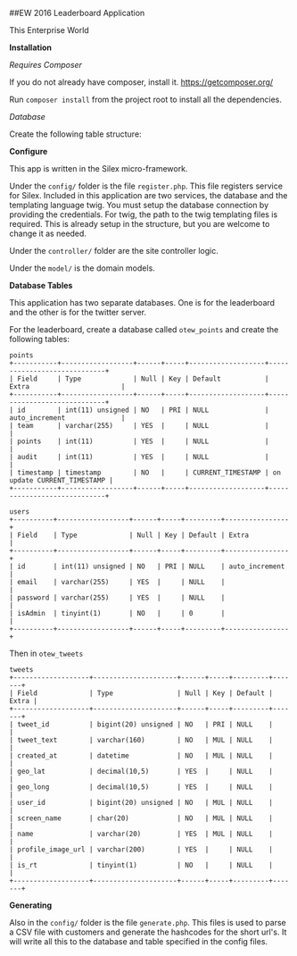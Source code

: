 ##EW 2016 Leaderboard Application


This Enterprise World

__Installation__

_Requires Composer_

If you do not already have composer, install it.
https://getcomposer.org/

Run ```composer install``` from the project root to install all the
dependencies.


_Database_

Create the following table structure:


__Configure__

This app is written in the Silex micro-framework.

Under the ```config/``` folder is the file ```register.php```.  This
file registers service for Silex.  Included in this application are two
services, the database and the templating language twig.  You must setup
the database connection by providing the credentials. For twig, the path
to the twig templating files is required.  This is already setup in the
structure, but you are welcome to change it as needed.

Under the ```controller/``` folder are the site controller logic.

Under the ```model/``` is the domain models.

__Database Tables__

This application has two separate databases.  One is for the leaderboard and the other is for the twitter server.

For the leaderboard, create a database called ```otew_points``` and create the following tables:


```
points
+-----------+------------------+------+-----+-------------------+-----------------------------+
| Field     | Type             | Null | Key | Default           | Extra                       |
+-----------+------------------+------+-----+-------------------+-----------------------------+
| id        | int(11) unsigned | NO   | PRI | NULL              | auto_increment              |
| team      | varchar(255)     | YES  |     | NULL              |                             |
| points    | int(11)          | YES  |     | NULL              |                             |
| audit     | int(11)          | YES  |     | NULL              |                             |
| timestamp | timestamp        | NO   |     | CURRENT_TIMESTAMP | on update CURRENT_TIMESTAMP |
+-----------+------------------+------+-----+-------------------+-----------------------------+

users
+----------+------------------+------+-----+---------+----------------+
| Field    | Type             | Null | Key | Default | Extra          |
+----------+------------------+------+-----+---------+----------------+
| id       | int(11) unsigned | NO   | PRI | NULL    | auto_increment |
| email    | varchar(255)     | YES  |     | NULL    |                |
| password | varchar(255)     | YES  |     | NULL    |                |
| isAdmin  | tinyint(1)       | NO   |     | 0       |                |
+----------+------------------+------+-----+---------+----------------+
```
Then in ```otew_tweets```

```
tweets
+-------------------+---------------------+------+-----+---------+-------+
| Field             | Type                | Null | Key | Default | Extra |
+-------------------+---------------------+------+-----+---------+-------+
| tweet_id          | bigint(20) unsigned | NO   | PRI | NULL    |       |
| tweet_text        | varchar(160)        | NO   | MUL | NULL    |       |
| created_at        | datetime            | NO   | MUL | NULL    |       |
| geo_lat           | decimal(10,5)       | YES  |     | NULL    |       |
| geo_long          | decimal(10,5)       | YES  |     | NULL    |       |
| user_id           | bigint(20) unsigned | NO   | MUL | NULL    |       |
| screen_name       | char(20)            | NO   | MUL | NULL    |       |
| name              | varchar(20)         | YES  | MUL | NULL    |       |
| profile_image_url | varchar(200)        | YES  |     | NULL    |       |
| is_rt             | tinyint(1)          | NO   |     | NULL    |       |
+-------------------+---------------------+------+-----+---------+-------+
```







__Generating__

Also in the ```config/``` folder is the file ```generate.php```.  This
files is used to parse a CSV file with customers and generate the
hashcodes for the short url's.  It will write all this to the database
and table specified in the config files.
